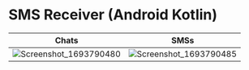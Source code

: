 # SMS Receiver (Android Kotlin)

Chats | SMSs
:-:|:-:
![Screenshot_1693790480](https://github.com/YaminMahdi/sms/assets/48239104/66584d75-3c1e-4aea-b2a3-83d05f524c44) | ![Screenshot_1693790485](https://github.com/YaminMahdi/sms/assets/48239104/abad2a02-f1dd-47e1-8f47-18d508efc351)
